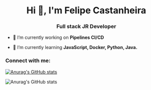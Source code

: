 <h1 align="center">Hi 👋, I'm Felipe Castanheira</h1>
<h3 align="center">Full stack JR Developer</h3>

- 🔭 I’m currently working on **Pipelines CI/CD**

- 🌱 I’m currently learning **JavaScript, Docker, Python, Java.**


<h3 align="left">Connect with me:</h3>
<p align="left">
</p>


[![Anurag's GitHub stats](https://github-readme-stats.vercel.app/api?username=Cast4nha)](https://github.com/anuraghazra/github-readme-stats)

![Anurag's GitHub stats](https://github-readme-stats.vercel.app/api?username=Cast4nha&show_icons=true)
